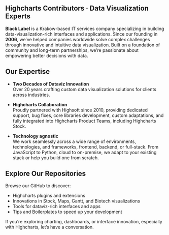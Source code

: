 ##  Highcharts Contributors · Data Visualization Experts

**Black Label** is a Krakow-based IT services company specializing in building data-visualization-rich interfaces and applications. Since our founding in **2006**, we’ve helped companies worldwide solve complex challenges through innovative and intuitive data visualization. Built on a foundation of community and long-term partnerships, we’re passionate about empowering better decisions with data.

##  Our Expertise

- **Two Decades of Dataviz Innovation**  
  Over 20 years crafting custom data visualization solutions for clients across industries.

- **Highcharts Collaboration**  
  Proudly partnered with Highsoft since 2010, providing dedicated support, bug fixes, core libraries development, custom adaptations, and fully integrated into Highcharts Product Teams, including Highcharts Stock.
  
- **Technology agnostic**  
  We work seamlessly across a wide range of environments, technologies, and frameworks, frontend, backend, or full-stack. From JavaScript to Python, cloud to on-premise, we adapt to your existing stack or help you build one from scratch.

##  Explore Our Repositories

Browse our GitHub to discover:
- Highcharts plugins and extensions
- Innovations in Stock, Maps, Gantt, and Biotech visualizations
- Tools for dataviz-rich interfaces and apps
- Tips and Boilerplates to speed up your development

If you’re exploring charting, dashboards, or interface innovation, especially with Highcharts, let’s have a conversation.
